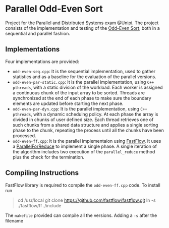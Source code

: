 # Parallel Odd-Even Sort

Project for the Parallel and Distributed Systems exam @Unipi.
The project consists of the implementation and testing of the [Odd-Even Sort](https://en.wikipedia.org/wiki/Odd%E2%80%93even_sort), both in a sequential and parallel fashion.

## Implementations

Four implementations are provided:
- ```odd-even-seq.cpp```: It is the sequential implementation, used to gather statistics and as a baseline for the evaluation of the parallel versions.
- ```odd-even-par-static.cpp```: It is the parallel implementation, using ```C++ pthreads```, with a static division of the workload. Each worker is assigned a continuous chunk of the input array to be sorted. Threads are synchronized at the end of each phase to make sure the boundary elements are updated before starting the next phase.
- ```odd-even-par-dyn.cpp```: It is the parallel implementation, using ```C++ pthreads```, with a dynamic schedulng policy. At each phase the array is divided in chunks of user defined size. Each thread retrieves one of such chunks from a shared data structure and applies a single sorting phase to the chunk, repeating the process until all the chunks have been processed.
- ```odd-even-ff.cpp```: It is the parallel implementaion using [FastFlow](https://github.com/fastflow/fastflow). It uses a [ParallelForReduce](https://github.com/fastflow/fastflow/blob/master/ff/parallel_for.hpp#L360) to implement a single phase. A single iteration of the algorithm includes two execution of the ```parallel_reduce``` method plus the check for the termination.

## Compiling Instructions
FastFlow library is required to compile the ```odd-even-ff.cpp``` code.
To install run
>cd /usr/local
>git clone https://github.com/fastflow/fastflow.git
>ln -s ./fastflow/ff ./include

The ```makefile``` provided can compile all the versions. Adding a ```-s``` after the filename
